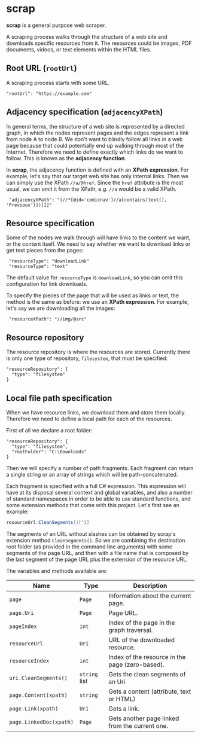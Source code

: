 # scrap
**scrap** is a general purpose web scraper.

A scraping process walks through the structure of a web site and downloads specific resources from it. The resources could be images, PDF documents, videos, or text elements within the HTML files.

## Root URL (`rootUrl`)
A scraping process starts with some URL.

```
"rootUrl": "https://example.com"
```

## Adjacency specification (`adjacencyXPath`)
In general terms, the structure of a web site is represented by a directed graph, in which the nodes represent pages and the edges represent a link from node A to node B. We don't want to blindly follow all links in a web page because that could potentially end up walking through most of the Internet. Therefore we need to define exactly which links do we want to follow. This is known as the **adjacency function**.

In **scrap**, the adjacency function is defined with an **XPath expression**. For example, let's say that our target web site has only internal links. Then we can simply use the XPath `//a/@href`. Since the `href` attribute is the most usual, we can omit it from the XPath, e.g. `//a` would be a valid XPath.

```
 "adjacencyXPath": "(//*[@id='comicnav']//a[contains(text(), 'Previous')])[1]"
```
## Resource specification
Some of the nodes we walk through will have links to the content we want, or the content itself. We need to say whether we want to download links or get text pieces from the pages:

```
 "resourceType": "downloadLink"
 "resourceType": "text"
```
The default value for `resourceType` is `downloadLink`, so you can omit this configuration for link downloads.

To specify the pieces of the page that will be used as links or text, the method is the same as before: we use an **XPath expression**. For example, let's say we are downloading all the images:

```
 "resourceXPath": "//img/@src"
```

## Resource repository
The resource repository is where the resources are stored. Currently there is only one type of repository, `filesystem`, that must be specified:

```
"resourceRepository": {
  "type": "filesystem"
}
```


## Local file path specification
When we have resource links, we download them and store them locally. Therefore we need to define a local path for each of the resources.

First of all we declare a root folder:
```
"resourceRepository": {
  "type": "filesystem",
  "rootFolder": "C:\Downloads"
}
```

Then we will specify a number of path fragments. Each fragment can return a single string or an array of strings which will be path-concatenated.

Each fragment is specified with a full C# expression. This expression will have at its disposal several context and global variables, and also a number of standard namespaces in order to be able to use standard functions, and some extension methods that come with this project. Let's first see an example:

```csharp
resourceUrl.CleanSegments()[^1]
```

The segments of an URL without slashes can be obtained by scrap's extension method `CleanSegments()`. So we are combining the destination root folder (as provided in the command line arguments) with some segments of the page URL, and then with a file name that is composed by the last segment of the page URL plus the extension of the resource URL.

The variables and methods available are:

| Name | Type | Description |
|---|---|---|
| `page` | `Page` | Information about the current page. |
| `page.Uri` | `Page` | Page URL. |
| `pageIndex` | `int` | Index of the page in the graph traversal. |
| `resourceUrl` | `Uri` | URL of the downloaded resource. |
| `resourceIndex` | `int` | Index of the resource in the page (zero-based). |
| `uri.CleanSegments()` | `string` list | Gets the clean segments of an Uri |
| `page.Content(xpath)` | `string` | Gets a content (attribute, text or HTML) |
| `page.Link(xpath)` | `Uri` | Gets a link. |
| `page.LinkedDoc(xpath)` | `Page` | Gets another page linked from the current one. |

